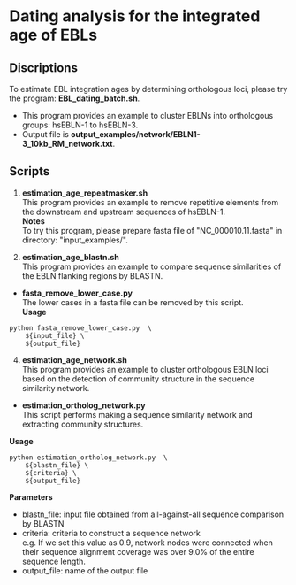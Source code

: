 # Dating analysis for the integrated age of EBLs  

## Discriptions  
To estimate EBL integration ages by determining orthologous loci, please try the program: **EBL_dating_batch.sh**.  

- This program provides an example to cluster EBLNs into orthologous groups: hsEBLN-1 to hsEBLN-3.  
- Output file is **output_examples/network/EBLN1-3_10kb_RM_network.txt**.  

## Scripts  
1. **estimation_age_repeatmasker.sh**  
This program provides an example to remove repetitive elements from the downstream and upstream sequences of hsEBLN-1.  
**Notes**  
To try this program, please prepare fasta file of "NC_000010.11.fasta" in directory: "input_examples/".  

2. **estimation_age_blastn.sh**  
This program provides an example to compare sequence similarities of the EBLN flanking regions by BLASTN.  

- **fasta_remove_lower_case.py**  
The lower cases in a fasta file can be removed by this script.  
**Usage**
```
python fasta_remove_lower_case.py  \  
	${input_file} \  
	${output_file}  
```

4. **estimation_age_network.sh**  
This program provides an example to cluster orthologous EBLN loci based on the detection of community structure in the sequence similarity network.  

- **estimation_ortholog_network.py**  
This script performs making a sequence similarity network and extracting community structures.

**Usage**  
```
python estimation_ortholog_network.py  \  
	${blastn_file} \  
	${criteria} \  
	${output_file}  
```

**Parameters**  
- blastn_file: input file obtained from all-against-all sequence comparison by BLASTN  
- criteria: criteria to construct a sequence network  
e.g. If we set this value as 0.9, network nodes were connected when their sequence alignment coverage was over 9.0% of the entire sequence length.  
- output_file: name of the output file

